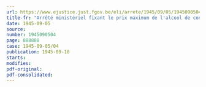 ```yaml
---
url: https://www.ejustice.just.fgov.be/eli/arrete/1945/09/05/1945090504/justel
title-fr: "Arrêté ministériel fixant le prix maximum de l'alcool de consommation"
date: 1945-09-05
source:
number: 1945090504
page: 888888
case: 1945-09-05/04
publication: 1945-09-10
starts:
modifies:
pdf-original:
pdf-consolidated:
---
```


